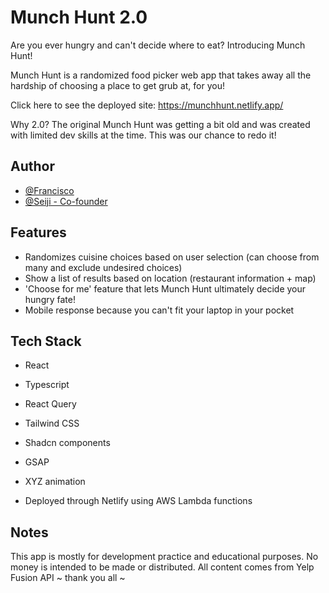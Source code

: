 # Munch Hunt 2.0

Are you ever hungry and can't decide where to eat? Introducing Munch Hunt!

Munch Hunt is a randomized food picker web app that takes away all the hardship of choosing a place to get grub at, for you!

Click here to see the deployed site: https://munchhunt.netlify.app/

Why 2.0? The original Munch Hunt was getting a bit old and was created with limited dev skills at the time. This was our chance to redo it!

## Author

- [@Francisco](https://github.com/francisco-cmyk)
- [@Seiji - Co-founder](https://github.com/SeijiMatsumoto)

## Features

- Randomizes cuisine choices based on user selection (can choose from many and exclude undesired choices)
- Show a list of results based on location (restaurant information + map)
- 'Choose for me' feature that lets Munch Hunt ultimately decide your hungry fate!
- Mobile response because you can't fit your laptop in your pocket

## Tech Stack

- React
- Typescript
- React Query
- Tailwind CSS
- Shadcn components
- GSAP
- XYZ animation

- Deployed through Netlify using AWS Lambda functions

## Notes

This app is mostly for development practice and educational purposes. No money is intended to be made or distributed.
All content comes from Yelp Fusion API ~ thank you all ~
